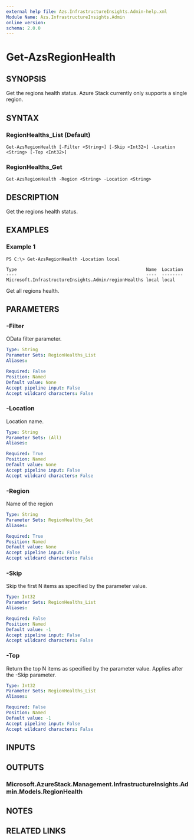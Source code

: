 ```yaml
---
external help file: Azs.InfrastructureInsights.Admin-help.xml
Module Name: Azs.InfrastructureInsights.Admin
online version: 
schema: 2.0.0
---
```


# Get-AzsRegionHealth

## SYNOPSIS
Get the regions health status.  Azure Stack currently only supports a single region.

## SYNTAX

### RegionHealths_List (Default)
```
Get-AzsRegionHealth [-Filter <String>] [-Skip <Int32>] -Location <String> [-Top <Int32>]
```

### RegionHealths_Get
```
Get-AzsRegionHealth -Region <String> -Location <String>
```

## DESCRIPTION
Get the regions health status.

## EXAMPLES

### Example 1
```
PS C:\> Get-AzsRegionHealth -Location local

Type                                                 Name  Location
----                                                 ----  --------
Microsoft.InfrastructureInsights.Admin/regionHealths local local
```

Get all regions health.

## PARAMETERS

### -Filter
OData filter parameter.

```yaml
Type: String
Parameter Sets: RegionHealths_List
Aliases: 

Required: False
Position: Named
Default value: None
Accept pipeline input: False
Accept wildcard characters: False
```

### -Location
Location name.

```yaml
Type: String
Parameter Sets: (All)
Aliases: 

Required: True
Position: Named
Default value: None
Accept pipeline input: False
Accept wildcard characters: False
```

### -Region
Name of the region

```yaml
Type: String
Parameter Sets: RegionHealths_Get
Aliases: 

Required: True
Position: Named
Default value: None
Accept pipeline input: False
Accept wildcard characters: False
```

### -Skip
Skip the first N items as specified by the parameter value.

```yaml
Type: Int32
Parameter Sets: RegionHealths_List
Aliases: 

Required: False
Position: Named
Default value: -1
Accept pipeline input: False
Accept wildcard characters: False
```

### -Top
Return the top N items as specified by the parameter value.
Applies after the -Skip parameter.

```yaml
Type: Int32
Parameter Sets: RegionHealths_List
Aliases: 

Required: False
Position: Named
Default value: -1
Accept pipeline input: False
Accept wildcard characters: False
```

## INPUTS

## OUTPUTS

### Microsoft.AzureStack.Management.InfrastructureInsights.Admin.Models.RegionHealth

## NOTES

## RELATED LINKS

